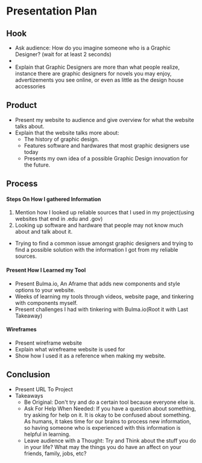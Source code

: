 # Presentation Plan

## Hook
* Ask audience: How do you imagine someone who is a Graphic Designer? (wait for at least 2 seconds)
* 
* Explain that Graphic Designers are more than what people realize, instance there are graphic designers for novels you may enjoy, advertizements you see online, or even as little as the design house accessories

## Product
* Present my website to audience and give overview for what the website talks about.
* Explain that the website talks more about:
  * The history of graphic design.
  * Features software and hardwares that most graphic designers use today
  * Presents my own idea of a possible Graphic Design innovation for the future.


## Process
#### Steps On How I gathered Information
1. Mention how I looked up reliable sources that I used in my project(using websites that end in .edu and .gov)
2. Looking up software and hardware that people may not know much about and talk about it.
  
*  Trying to find a common issue amongst graphic designers and trying to find a possible solution with the information I got from my reliable sources.

####  Present How I Learned my Tool
* Present Bulma.io, An Aframe that adds new components and style options to your website.
* Weeks of learning my tools through videos, website page, and tinkering with components myself.
* Present challenges I had with tinkering with Bulma.io(Root it with Last Takeaway) 
#### Wireframes
* Present wireframe website 
* Explain what wirefreame website is used for
* Show how I used it as a reference when making my website. 



## Conclusion
* Present URL To Project
*  Takeaways
   * Be Original: Don't try and do a certain tool because everyone else is.
   * Ask For Help When Needed: If you have a question about something, try asking for help on it. It is okay to be confused about something. As humans, it takes time for our brains to process new information, so having someone who is experienced with this information is helpful in learning.
   * Leave audience with a Thought: Try and Think about the stuff you do in your life? What may the things you do have an affect on your friends, family, jobs, etc?
   

<!-- EXAMPLE

## Hook
* Verbal riddle of GGD

## Product
* GIF/Demo of example/non-example

## Process
* Flowchart of plan
  * MVP: noun -> door -> yes/no
  * Beyond MVP: noun -> word relation API -> noun API -> yes/no, with counterexample
* Code snippets of:
  * MVP
  * Both APIs
  * Challenge with API keys

## Conclusion
* [URL to project]
* Takeaways
  * Less = more: the heart of the riddle was one line of code; it obviously took more to make the entire thing work, but one complicated line of regular expressions was essentially the solution to the riddle
  * Expect the unexpected: it’s important to budget time for things you don’t account for; for example, I didn’t consider the fact that I would need another entire API to detect nouns
  * Determination is key: ironically enough, I had to make my API keys private. At first, it didn’t seem like it was possible, which meant I couldn’t publish my app. But after all of that hard work, I was determined to find a solution, and I found it in config variables.
* "Presentation can’t, but a speech can"


-->
